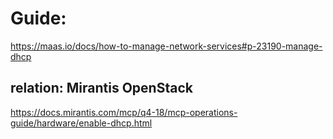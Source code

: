 # Guide:
https://maas.io/docs/how-to-manage-network-services#p-23190-manage-dhcp

## relation: Mirantis OpenStack
https://docs.mirantis.com/mcp/q4-18/mcp-operations-guide/hardware/enable-dhcp.html
